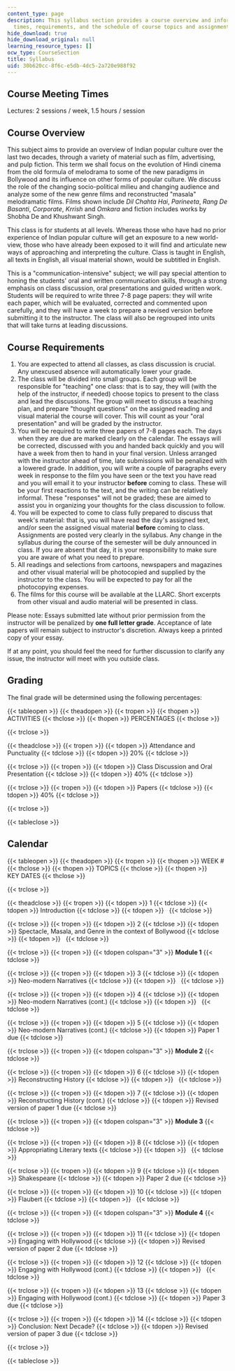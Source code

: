 ```yaml
---
content_type: page
description: This syllabus section provides a course overview and information on meeting
  times, requirements, and the schedule of course topics and assignments.
hide_download: true
hide_download_original: null
learning_resource_types: []
ocw_type: CourseSection
title: Syllabus
uid: 30b620cc-8f6c-e5db-4dc5-2a720e988f92
---
```


Course Meeting Times
--------------------

Lectures: 2 sessions / week, 1.5 hours / session

Course Overview
---------------

This subject aims to provide an overview of Indian popular culture over the last two decades, through a variety of material such as film, advertising, and pulp fiction. This term we shall focus on the evolution of Hindi cinema from the old formula of melodrama to some of the new paradigms in Bollywood and its influence on other forms of popular culture. We discuss the role of the changing socio-political milieu and changing audience and analyze some of the new genre films and reconstructed "masala" melodramatic films. Films shown include _Dil Chahta Hai_, _Parineeta_, _Rang De Basanti_, _Corporate_, _Krrish_ and _Omkara_ and fiction includes works by Shobha De and Khushwant Singh.

This class is for students at all levels. Whereas those who have had no prior experience of Indian popular culture will get an exposure to a new world-view, those who have already been exposed to it will find and articulate new ways of approaching and interpreting the culture. Class is taught in English, all texts in English, all visual material shown, would be subtitled in English.

This is a "communication-intensive" subject; we will pay special attention to honing the students' oral and written communication skills, through a strong emphasis on class discussion, oral presentations and guided written work. Students will be required to write three 7-8 page papers: they will write each paper, which will be evaluated, corrected and commented upon carefully, and they will have a week to prepare a revised version before submitting it to the instructor. The class will also be regrouped into units that will take turns at leading discussions.

Course Requirements
-------------------

1.  You are expected to attend all classes, as class discussion is crucial. Any unexcused absence will automatically lower your grade.
2.  The class will be divided into small groups. Each group will be responsible for "teaching" one class: that is to say, they will (with the help of the instructor, if needed) choose topics to present to the class and lead the discussions. The group will meet to discuss a teaching plan, and prepare "thought questions" on the assigned reading and visual material the course will cover. This will count as your "oral presentation" and will be graded by the instructor.
3.  You will be required to write three papers of 7-8 pages each. The days when they are due are marked clearly on the calendar. The essays will be corrected, discussed with you and handed back quickly and you will have a week from then to hand in your final version. Unless arranged with the instructor ahead of time, late submissions will be penalized with a lowered grade. In addition, you will write a couple of paragraphs every week in response to the film you have seen or the text you have read and you will email it to your instructor **before** coming to class. These will be your first reactions to the text, and the writing can be relatively informal. These "responses" will not be graded; these are aimed to assist you in organizing your thoughts for the class discussion to follow.
4.  You will be expected to come to class fully prepared to discuss that week's material: that is, you will have read the day's assigned text, and/or seen the assigned visual material **before** coming to class. Assignments are posted very clearly in the syllabus. Any change in the syllabus during the course of the semester will be duly announced in class. If you are absent that day, it is your responsibility to make sure you are aware of what you need to prepare.
5.  All readings and selections from cartoons, newspapers and magazines and other visual material will be photocopied and supplied by the instructor to the class. You will be expected to pay for all the photocopying expenses.
6.  The films for this course will be available at the LLARC. Short excerpts from other visual and audio material will be presented in class.

Please note: Essays submitted late without prior permission from the instructor will be penalized by **one full letter grade**. Acceptance of late papers will remain subject to instructor's discretion. Always keep a printed copy of your essay.

If at any point, you should feel the need for further discussion to clarify any issue, the instructor will meet with you outside class.

Grading
-------

The final grade will be determined using the following percentages:

{{< tableopen >}}
{{< theadopen >}}
{{< tropen >}}
{{< thopen >}}
ACTIVITIES
{{< thclose >}}
{{< thopen >}}
PERCENTAGES
{{< thclose >}}

{{< trclose >}}

{{< theadclose >}}
{{< tropen >}}
{{< tdopen >}}
Attendance and Punctuality
{{< tdclose >}}
{{< tdopen >}}
20%
{{< tdclose >}}

{{< trclose >}}
{{< tropen >}}
{{< tdopen >}}
Class Discussion and Oral Presentation
{{< tdclose >}}
{{< tdopen >}}
40%
{{< tdclose >}}

{{< trclose >}}
{{< tropen >}}
{{< tdopen >}}
Papers
{{< tdclose >}}
{{< tdopen >}}
40%
{{< tdclose >}}

{{< trclose >}}

{{< tableclose >}}

Calendar
--------

{{< tableopen >}}
{{< theadopen >}}
{{< tropen >}}
{{< thopen >}}
WEEK #
{{< thclose >}}
{{< thopen >}}
TOPICS
{{< thclose >}}
{{< thopen >}}
KEY DATES
{{< thclose >}}

{{< trclose >}}

{{< theadclose >}}
{{< tropen >}}
{{< tdopen >}}
1
{{< tdclose >}}
{{< tdopen >}}
Introduction
{{< tdclose >}}
{{< tdopen >}}
 
{{< tdclose >}}

{{< trclose >}}
{{< tropen >}}
{{< tdopen >}}
2
{{< tdclose >}}
{{< tdopen >}}
Spectacle, Masala, and Genre in the context of Bollywood
{{< tdclose >}}
{{< tdopen >}}
 
{{< tdclose >}}

{{< trclose >}}
{{< tropen >}}
{{< tdopen colspan="3" >}}
**Module 1**
{{< tdclose >}}

{{< trclose >}}
{{< tropen >}}
{{< tdopen >}}
3
{{< tdclose >}}
{{< tdopen >}}
Neo-modern Narratives
{{< tdclose >}}
{{< tdopen >}}
 
{{< tdclose >}}

{{< trclose >}}
{{< tropen >}}
{{< tdopen >}}
4
{{< tdclose >}}
{{< tdopen >}}
Neo-modern Narratives (cont.)
{{< tdclose >}}
{{< tdopen >}}
 
{{< tdclose >}}

{{< trclose >}}
{{< tropen >}}
{{< tdopen >}}
5
{{< tdclose >}}
{{< tdopen >}}
Neo-modern Narratives (cont.)
{{< tdclose >}}
{{< tdopen >}}
Paper 1 due
{{< tdclose >}}

{{< trclose >}}
{{< tropen >}}
{{< tdopen colspan="3" >}}
**Module 2**
{{< tdclose >}}

{{< trclose >}}
{{< tropen >}}
{{< tdopen >}}
6
{{< tdclose >}}
{{< tdopen >}}
Reconstructing History
{{< tdclose >}}
{{< tdopen >}}
 
{{< tdclose >}}

{{< trclose >}}
{{< tropen >}}
{{< tdopen >}}
7
{{< tdclose >}}
{{< tdopen >}}
Reconstructing History (cont.)
{{< tdclose >}}
{{< tdopen >}}
Revised version of paper 1 due
{{< tdclose >}}

{{< trclose >}}
{{< tropen >}}
{{< tdopen colspan="3" >}}
**Module 3**
{{< tdclose >}}

{{< trclose >}}
{{< tropen >}}
{{< tdopen >}}
8
{{< tdclose >}}
{{< tdopen >}}
Appropriating Literary texts
{{< tdclose >}}
{{< tdopen >}}
 
{{< tdclose >}}

{{< trclose >}}
{{< tropen >}}
{{< tdopen >}}
9
{{< tdclose >}}
{{< tdopen >}}
Shakespeare
{{< tdclose >}}
{{< tdopen >}}
Paper 2 due
{{< tdclose >}}

{{< trclose >}}
{{< tropen >}}
{{< tdopen >}}
10
{{< tdclose >}}
{{< tdopen >}}
Flaubert
{{< tdclose >}}
{{< tdopen >}}
 
{{< tdclose >}}

{{< trclose >}}
{{< tropen >}}
{{< tdopen colspan="3" >}}
**Module 4**
{{< tdclose >}}

{{< trclose >}}
{{< tropen >}}
{{< tdopen >}}
11
{{< tdclose >}}
{{< tdopen >}}
Engaging with Hollywood
{{< tdclose >}}
{{< tdopen >}}
Revised version of paper 2 due
{{< tdclose >}}

{{< trclose >}}
{{< tropen >}}
{{< tdopen >}}
12
{{< tdclose >}}
{{< tdopen >}}
Engaging with Hollywood (cont.)
{{< tdclose >}}
{{< tdopen >}}
 
{{< tdclose >}}

{{< trclose >}}
{{< tropen >}}
{{< tdopen >}}
13
{{< tdclose >}}
{{< tdopen >}}
Engaging with Hollywood (cont.)
{{< tdclose >}}
{{< tdopen >}}
Paper 3 due
{{< tdclose >}}

{{< trclose >}}
{{< tropen >}}
{{< tdopen >}}
14
{{< tdclose >}}
{{< tdopen >}}
Conclusion: Next Decade?
{{< tdclose >}}
{{< tdopen >}}
Revised version of paper 3 due
{{< tdclose >}}

{{< trclose >}}

{{< tableclose >}}